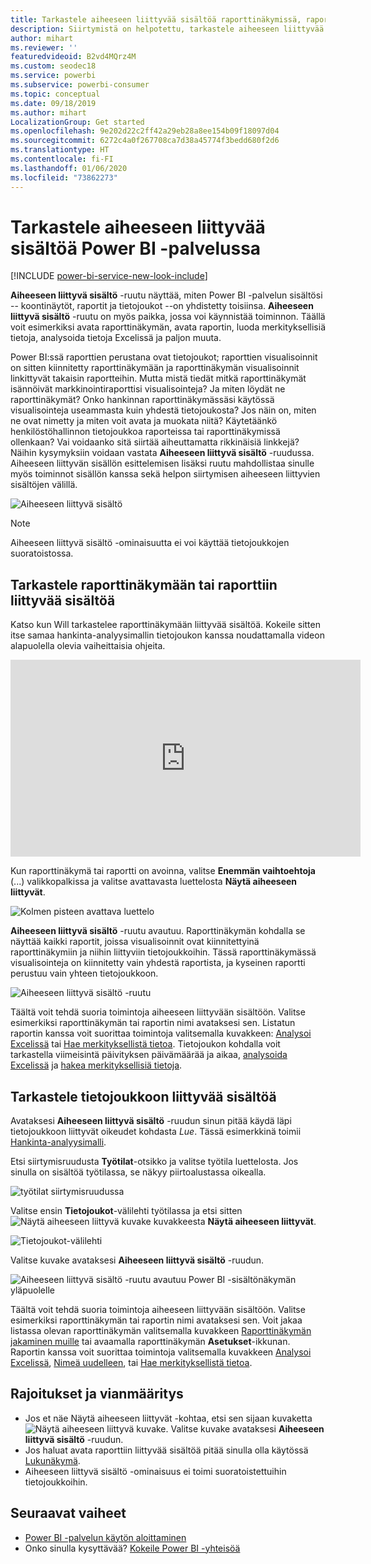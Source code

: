 ```yaml
---
title: Tarkastele aiheeseen liittyvää sisältöä raporttinäkymissä, raporteissa ja tietojoukoissa
description: Siirtymistä on helpotettu, tarkastele aiheeseen liittyvää sisältöä raporttinäkymissä, raporteissa ja tietojoukoissa
author: mihart
ms.reviewer: ''
featuredvideoid: B2vd4MQrz4M
ms.custom: seodec18
ms.service: powerbi
ms.subservice: powerbi-consumer
ms.topic: conceptual
ms.date: 09/18/2019
ms.author: mihart
LocalizationGroup: Get started
ms.openlocfilehash: 9e202d22c2ff42a29eb28a8ee154b09f18097d04
ms.sourcegitcommit: 6272c4a0f267708ca7d38a45774f3bedd680f2d6
ms.translationtype: HT
ms.contentlocale: fi-FI
ms.lasthandoff: 01/06/2020
ms.locfileid: "73862273"
---
```

# <a name="view-related-content-in-the-power-bi-service"></a>Tarkastele aiheeseen liittyvää sisältöä Power BI -palvelussa

[!INCLUDE [power-bi-service-new-look-include](../includes/power-bi-service-new-look-include.md)]

**Aiheeseen liittyvä sisältö** -ruutu näyttää, miten Power BI -palvelun sisältösi -- koontinäytöt, raportit ja tietojoukot --on yhdistetty toisiinsa. **Aiheeseen liittyvä sisältö** -ruutu on myös paikka, jossa voi käynnistää toiminnon. Täällä voit esimerkiksi avata raporttinäkymän, avata raportin, luoda merkityksellisiä tietoja, analysoida tietoja Excelissä ja paljon muuta.  

Power BI:ssä raporttien perustana ovat tietojoukot; raporttien visualisoinnit on sitten kiinnitetty raporttinäkymään ja raporttinäkymän visualisoinnit linkittyvät takaisin raportteihin. Mutta mistä tiedät mitkä raporttinäkymät isännöivät markkinointiraporttisi visualisointeja? Ja miten löydät ne raporttinäkymät? Onko hankinnan raporttinäkymässäsi käytössä visualisointeja useammasta kuin yhdestä tietojoukosta? Jos näin on, miten ne ovat nimetty ja miten voit avata ja muokata niitä? Käytetäänkö henkilöstöhallinnon tietojoukkoa raporteissa tai raporttinäkymissä ollenkaan? Vai voidaanko sitä siirtää aiheuttamatta rikkinäisiä linkkejä? Näihin kysymyksiin voidaan vastata **Aiheeseen liittyvä sisältö** -ruudussa.  Aiheeseen liittyvän sisällön esittelemisen lisäksi ruutu mahdollistaa sinulle myös toiminnot sisällön kanssa sekä helpon siirtymisen aiheeseen liittyvien sisältöjen välillä.

![Aiheeseen liittyvä sisältö](./media/end-user-related/power-bi-list.png)

> [!NOTE]
> Aiheeseen liittyvä sisältö -ominaisuutta ei voi käyttää tietojoukkojen suoratoistossa.
> 
> 

## <a name="view-related-content-for-a-dashboard-or-report"></a>Tarkastele raporttinäkymään tai raporttiin liittyvää sisältöä
Katso kun Will tarkastelee raporttinäkymään liittyvää sisältöä. Kokeile sitten itse samaa hankinta-analyysimallin tietojoukon kanssa noudattamalla videon alapuolella olevia vaiheittaisia ohjeita.

<iframe width="560" height="315" src="https://www.youtube.com/embed/B2vd4MQrz4M#t=3m05s" frameborder="0" allowfullscreen></iframe>

Kun raporttinäkymä tai raportti on avoinna, valitse **Enemmän vaihtoehtoja** (...) valikkopalkissa ja valitse avattavasta luettelosta **Näytä aiheeseen liittyvät**.

![Kolmen pisteen avattava luettelo](./media/end-user-related/power-bi-dropdown.png)

**Aiheeseen liittyvä sisältö** -ruutu avautuu. Raporttinäkymän kohdalla se näyttää kaikki raportit, joissa visualisoinnit ovat kiinnitettyinä raporttinäkymiin ja niihin liittyviin tietojoukkoihin. Tässä raporttinäkymässä visualisointeja on kiinnitetty vain yhdestä raportista, ja kyseinen raportti perustuu vain yhteen tietojoukkoon. 

![Aiheeseen liittyvä sisältö -ruutu](./media/end-user-related/power-bi-view-related-dashboard.png)

Täältä voit tehdä suoria toimintoja aiheeseen liittyvään sisältöön.  Valitse esimerkiksi raporttinäkymän tai raportin nimi avataksesi sen.  Listatun raportin kanssa voit suorittaa toimintoja valitsemalla kuvakkeen: [Analysoi Excelissä](../service-analyze-in-excel.md) tai [Hae merkityksellistä tietoa](end-user-insights.md). Tietojoukon kohdalla voit tarkastella viimeisintä päivityksen päivämäärää ja aikaa, [analysoida Excelissä](../service-analyze-in-excel.md) ja [hakea merkityksellisiä tietoja](end-user-insights.md).  



## <a name="view-related-content-for-a-dataset"></a>Tarkastele tietojoukkoon liittyvää sisältöä
Avataksesi **Aiheeseen liittyvä sisältö** -ruudun sinun pitää käydä läpi tietojoukkoon liittyvät oikeudet kohdasta *Lue*. Tässä esimerkkinä toimii [Hankinta-analyysimalli](../sample-procurement.md).

Etsi siirtymisruudusta **Työtilat**-otsikko ja valitse työtila luettelosta. Jos sinulla on sisältöä työtilassa, se näkyy piirtoalustassa oikealla. 

![työtilat siirtymisruudussa](./media/end-user-related/power-bi-workspace.png)


Valitse ensin **Tietojoukot**-välilehti työtilassa ja etsi sitten ![Näytä aiheeseen liittyvä kuvake](./media/end-user-related/power-bi-view-related-icon-new.png) kuvakkeesta **Näytä aiheeseen liittyvät**.

![Tietojoukot-välilehti](./media/end-user-related/power-bi-related-dataset.png)

Valitse kuvake avataksesi **Aiheeseen liittyvä sisältö** -ruudun.

![Aiheeseen liittyvä sisältö -ruutu avautuu Power BI -sisältönäkymän yläpuolelle](media/end-user-related/power-bi-dataset.png)

Täältä voit tehdä suoria toimintoja aiheeseen liittyvään sisältöön. Valitse esimerkiksi raporttinäkymän tai raportin nimi avataksesi sen.  Voit jakaa listassa olevan raporttinäkymän valitsemalla kuvakkeen [Raporttinäkymän jakaminen muille](../service-share-dashboards.md) tai avaamalla raporttinäkymän **Asetukset**-ikkunan. Raportin kanssa voit suorittaa toimintoja valitsemalla kuvakkeen [Analysoi Excelissä](../service-analyze-in-excel.md), [Nimeä uudelleen](../service-rename.md), tai [Hae merkityksellistä tietoa](end-user-insights.md).  

## <a name="limitations-and-troubleshooting"></a>Rajoitukset ja vianmääritys
* Jos et näe Näytä aiheeseen liittyvät -kohtaa, etsi sen sijaan kuvaketta ![Näytä aiheeseen liittyvä kuvake](./media/end-user-related/power-bi-view-related-icon-new.png). Valitse kuvake avataksesi **Aiheeseen liittyvä sisältö** -ruudun.
* Jos haluat avata raporttiin liittyvää sisältöä pitää sinulla olla käytössä [Lukunäkymä](end-user-reading-view.md).
* Aiheeseen liittyvä sisältö -ominaisuus ei toimi suoratoistettuihin tietojoukkoihin.

## <a name="next-steps"></a>Seuraavat vaiheet
* [Power BI -palvelun käytön aloittaminen](../service-get-started.md)
* Onko sinulla kysyttävää? [Kokeile Power BI -yhteisöä](https://community.powerbi.com/)


